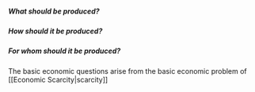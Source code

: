##### What should be produced?

##### How should it be produced?

##### For whom should it be produced?

The basic economic questions arise from the basic economic problem of [[Economic Scarcity|scarcity]]
